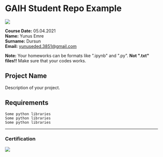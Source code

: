 # GAIH Student Repo Example
![](img/newlogo.png)

**Course Date:** 05.04.2021  
**Name:** Yunus Emre  
**Surname:** Dursun  
**Email:** yunuseded.3851@gmail.com  

**Note:** Your homeworks can be formats like ".ipynb" and ".py". **Not ".txt" files!!** Make sure that your codes works.  

## Project Name
Description of your project.

## Requirements
```
Some python libraries
Some python libraries
Some python libraries
```
---

### Certification
![](img/TopLearnerCertificate.png)

